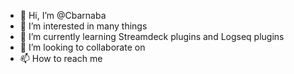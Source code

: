 - 👋 Hi, I’m @Cbarnaba
- 👀 I’m interested in many things
- 🌱 I’m currently learning Streamdeck plugins and Logseq plugins
- 💞️ I’m looking to collaborate on 
- 📫 How to reach me 

<!---
Cbarnaba/Cbarnaba is a ✨ special ✨ repository because its `README.md` (this file) appears on your GitHub profile.
You can click the Preview link to take a look at your changes.
--->
